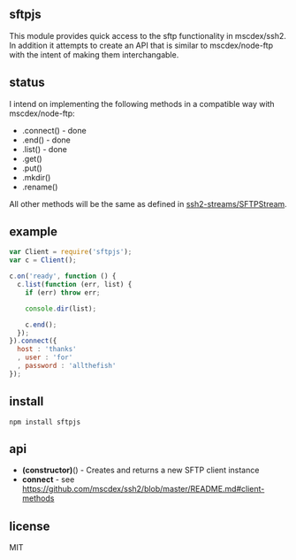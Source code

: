 sftpjs
-------

This module provides quick access to the sftp functionality in mscdex/ssh2. In addition
it attempts to create an API that is similar to mscdex/node-ftp with the intent of making
them interchangable.

status
------

I intend on implementing the following methods in a compatible way with mscdex/node-ftp:

* .connect() - done
* .end() - done
* .list() - done
* .get()
* .put()
* .mkdir()
* .rename()

All other methods will be the same as defined in [ssh2-streams/SFTPStream](https://github.com/mscdex/ssh2-streams/blob/master/SFTPStream.md#sftpstream-methods).

example
-------

```js
var Client = require('sftpjs');
var c = Client();

c.on('ready', function () {
  c.list(function (err, list) {
    if (err) throw err;

    console.dir(list);

    c.end();
  });
}).connect({
  host : 'thanks'
  , user : 'for'
  , password : 'allthefish'
});
```

install
-------

```shell
npm install sftpjs
```

api
---

* **(constructor)**() - Creates and returns a new SFTP client instance
* **connect** - see https://github.com/mscdex/ssh2/blob/master/README.md#client-methods

license
-------

MIT
